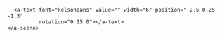<!DOCTYPE html>
<html>
  <head>
    <meta charset="utf-8">
    <title>360&deg; Image</title>
    <meta name="description" content="360&deg; Image - A-Frame">
    <script src="https://aframe.io/releases/1.0.4/aframe.min.js"></script>
  </head>
  <body>
    <a-scene>
      <a-sky src="BIC01.jpg" rotation="0 20 5"></a-sky>

      <a-text font="kelsonsans" value="" width="6" position="-2.5 0.25 -1.5"
              rotation="0 15 0"></a-text>
    </a-scene>
  </body>
</html>
